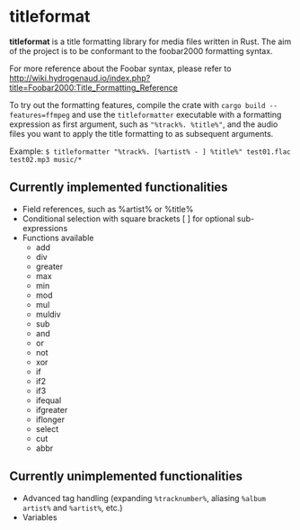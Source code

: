 # titleformat

**titleformat** is a title formatting library for media files written in Rust. The aim of the project is to be conformant to the foobar2000 formatting syntax.

For more reference about the Foobar syntax, please refer to http://wiki.hydrogenaud.io/index.php?title=Foobar2000:Title_Formatting_Reference

To try out the formatting features, compile the crate with `cargo build --features=ffmpeg` and use the `titleformatter` executable with a formatting expression as first argument, such as `"%track%. %title%"`, and the audio files you want to apply the title formatting to as subsequent arguments.

Example: `$ titleformatter "%track%. [%artist% - ] %title%" test01.flac test02.mp3 music/*`

## Currently implemented functionalities
* Field references, such as %artist% or %title%
* Conditional selection with square brackets [ ] for optional sub-expressions
* Functions available
  * add
  * div
  * greater
  * max
  * min
  * mod
  * mul
  * muldiv
  * sub
  * and
  * or
  * not
  * xor
  * if
  * if2
  * if3
  * ifequal
  * ifgreater
  * iflonger
  * select
  * cut
  * abbr

## Currently unimplemented functionalities
 * Advanced tag handling (expanding `%tracknumber%`, aliasing `%album artist%` and `%artist%`, etc.)
 * Variables